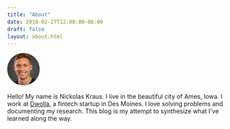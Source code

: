 ```yaml
---
title: "About"
date: 2018-02-27T12:00:00-06:00
draft: false
layout: about.html
---
```


<img src="img/picture.png" style="width: 75px; text-align:center margin: 10px 10px"/>

Hello! My name is Nickolas Kraus. I live in the beautiful city of Ames, Iowa. I work at [Dwolla](https://www.dwolla.com), a fintech startup in Des Moines. I love solving problems and documenting my research. This blog is my attempt to synthesize what I've learned along the way.

